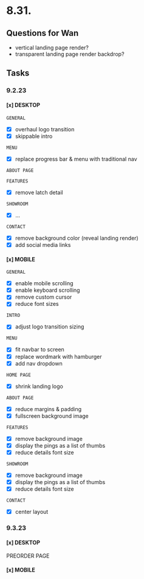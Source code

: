 # 8.31.

## Questions for Wan

- vertical landing page render?
- transparent landing page render backdrop?

## Tasks

### 9.2.23

#### [x] DESKTOP

`GENERAL`

- [x] overhaul logo transition
- [x] skippable intro

`MENU`

- [x] replace progress bar & menu with traditional nav

`ABOUT PAGE`

<!-- - [ ] background image carousel -->

`FEATURES`

- [x] remove latch detail

`SHOWROOM`

- [x] ...

`CONTACT`

- [x] remove background color (reveal landing render)
- [x] add social media links

#### [x] MOBILE

`GENERAL`

- [x] enable mobile scrolling
- [x] enable keyboard scrolling
- [x] remove custom cursor
- [x] reduce font sizes

`INTRO`

- [x] adjust logo transition sizing

`MENU`

- [x] fit navbar to screen
- [x] replace wordmark with hamburger
- [x] add nav dropdown

`HOME PAGE`

- [x] shrink landing logo

`ABOUT PAGE`

- [x] reduce margins & padding
- [x] fullscreen background image

`FEATURES`

- [x] remove background image
- [x] display the pings as a list of thumbs
- [x] reduce details font size

`SHOWROOM`

- [x] remove background image
- [x] display the pings as a list of thumbs
- [x] reduce details font size

`CONTACT`

- [x] center layout

### 9.3.23

#### [x] DESKTOP

PREORDER PAGE

<!--  -->

#### [x] MOBILE
